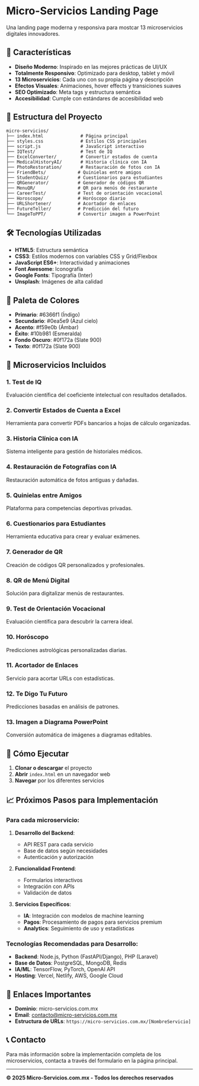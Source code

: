 # Micro-Servicios Landing Page

Una landing page moderna y responsiva para mostcar 13 microservicios digitales innovadores.

## 🚀 Características

- **Diseño Moderno**: Inspirado en las mejores prácticas de UI/UX
- **Totalmente Responsivo**: Optimizado para desktop, tablet y móvil
- **13 Microservicios**: Cada uno con su propia página y descripción
- **Efectos Visuales**: Animaciones, hover effects y transiciones suaves
- **SEO Optimizado**: Meta tags y estructura semántica
- **Accesibilidad**: Cumple con estándares de accesibilidad web

## 📁 Estructura del Proyecto

```
micro-servicios/
├── index.html              # Página principal
├── styles.css              # Estilos CSS principales
├── script.js               # JavaScript interactivo
├── IQTest/                 # Test de IQ
├── ExcelConverter/         # Convertir estados de cuenta
├── MedicalHistoryAI/       # Historia clínica con IA
├── PhotoRestoration/       # Restauración de fotos con IA
├── FriendBets/            # Quinielas entre amigos
├── StudentQuiz/           # Cuestionarios para estudiantes
├── QRGenerator/           # Generador de códigos QR
├── MenuQR/                # QR para menús de restaurante
├── CareerTest/            # Test de orientación vocacional
├── Horoscope/             # Horóscopo diario
├── URLShortener/          # Acortador de enlaces
├── FutureTeller/          # Predicción del futuro
└── ImageToPPT/            # Convertir imagen a PowerPoint
```

## 🛠️ Tecnologías Utilizadas

- **HTML5**: Estructura semántica
- **CSS3**: Estilos modernos con variables CSS y Grid/Flexbox
- **JavaScript ES6+**: Interactividad y animaciones
- **Font Awesome**: Iconografía
- **Google Fonts**: Tipografía (Inter)
- **Unsplash**: Imágenes de alta calidad

## 🎨 Paleta de Colores

- **Primario**: #6366f1 (Índigo)
- **Secundario**: #0ea5e9 (Azul cielo)
- **Acento**: #f59e0b (Ámbar)
- **Éxito**: #10b981 (Esmeralda)
- **Fondo Oscuro**: #0f172a (Slate 900)
- **Texto**: #0f172a (Slate 900)

## 📱 Microservicios Incluidos

### 1. **Test de IQ**
Evaluación científica del coeficiente intelectual con resultados detallados.

### 2. **Convertir Estados de Cuenta a Excel**
Herramienta para convertir PDFs bancarios a hojas de cálculo organizadas.

### 3. **Historia Clínica con IA**
Sistema inteligente para gestión de historiales médicos.

### 4. **Restauración de Fotografías con IA**
Restauración automática de fotos antiguas y dañadas.

### 5. **Quinielas entre Amigos**
Plataforma para competencias deportivas privadas.

### 6. **Cuestionarios para Estudiantes**
Herramienta educativa para crear y evaluar exámenes.

### 7. **Generador de QR**
Creación de códigos QR personalizados y profesionales.

### 8. **QR de Menú Digital**
Solución para digitalizar menús de restaurantes.

### 9. **Test de Orientación Vocacional**
Evaluación científica para descubrir la carrera ideal.

### 10. **Horóscopo**
Predicciones astrológicas personalizadas diarias.

### 11. **Acortador de Enlaces**
Servicio para acortar URLs con estadísticas.

### 12. **Te Digo Tu Futuro**
Predicciones basadas en análisis de patrones.

### 13. **Imagen a Diagrama PowerPoint**
Conversión automática de imágenes a diagramas editables.

## 🚦 Cómo Ejecutar

1. **Clonar o descargar** el proyecto
2. **Abrir** `index.html` en un navegador web
3. **Navegar** por los diferentes servicios

## 📈 Próximos Pasos para Implementación

### Para cada microservicio:

1. **Desarrollo del Backend**:
   - API REST para cada servicio
   - Base de datos según necesidades
   - Autenticación y autorización

2. **Funcionalidad Frontend**:
   - Formularios interactivos
   - Integración con APIs
   - Validación de datos

3. **Servicios Específicos**:
   - **IA**: Integración con modelos de machine learning
   - **Pagos**: Procesamiento de pagos para servicios premium
   - **Analytics**: Seguimiento de uso y estadísticas

### Tecnologías Recomendadas para Desarrollo:

- **Backend**: Node.js, Python (FastAPI/Django), PHP (Laravel)
- **Base de Datos**: PostgreSQL, MongoDB, Redis
- **IA/ML**: TensorFlow, PyTorch, OpenAI API
- **Hosting**: Vercel, Netlify, AWS, Google Cloud

## 🔗 Enlaces Importantes

- **Dominio**: micro-servicios.com.mx
- **Email**: contacto@micro-servicios.com.mx
- **Estructura de URLs**: `https://micro-servicios.com.mx/[NombreServicio]`

## 📞 Contacto

Para más información sobre la implementación completa de los microservicios, contacta a través del formulario en la página principal.

---

**© 2025 Micro-Servicios.com.mx - Todos los derechos reservados**